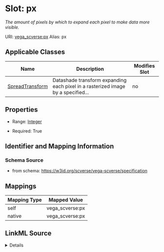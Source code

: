 

# Slot: px 


_The amount of pixels by which to expand each pixel to make data more visible._





URI: [vega_scverse:px](https://w3id.org/scverse/vega-scverse/px)
Alias: px

<!-- no inheritance hierarchy -->





## Applicable Classes

| Name | Description | Modifies Slot |
| --- | --- | --- |
| [SpreadTransform](SpreadTransform.md) | Datashade transform expanding each pixel in a rasterized image by a specified... |  no  |







## Properties

* Range: [Integer](Integer.md)

* Required: True





## Identifier and Mapping Information







### Schema Source


* from schema: https://w3id.org/scverse/vega-scverse/specification




## Mappings

| Mapping Type | Mapped Value |
| ---  | ---  |
| self | vega_scverse:px |
| native | vega_scverse:px |




## LinkML Source

<details>
```yaml
name: px
description: The amount of pixels by which to expand each pixel to make data more
  visible.
from_schema: https://w3id.org/scverse/vega-scverse/specification
rank: 1000
alias: px
owner: SpreadTransform
domain_of:
- SpreadTransform
range: integer
required: true

```
</details>